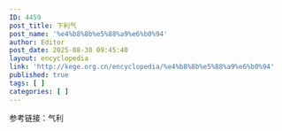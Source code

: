 ```yaml
---
ID: 4459
post_title: 下利气
post_name: '%e4%b8%8b%e5%88%a9%e6%b0%94'
author: Editor
post_date: 2025-08-30 09:45:40
layout: encyclopedia
link: 'http://kege.org.cn/encyclopedia/%e4%b8%8b%e5%88%a9%e6%b0%94'
published: true
tags: [ ]
categories: [ ]
---
```

参考链接：气利